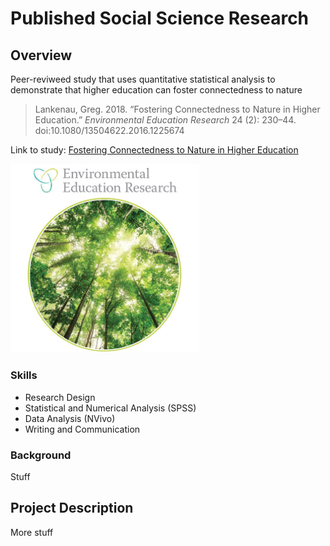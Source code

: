 # Published Social Science Research

## Overview

Peer-reviweed study that uses quantitative statistical analysis to demonstrate that higher education can foster connectedness to nature  

> Lankenau, Greg. 2018. “Fostering Connectedness to Nature in Higher Education.” *Environmental Education Research* 24 (2): 230–44. doi:10.1080/13504622.2016.1225674

Link to study: [Fostering Connectedness to Nature in Higher Education](https://doi.org/10.1080/13504622.2016.1225674)

<img src="images/eer-journal.jpg" alt="Environmental Education Research journal cover" width="60%">

### Skills
- Research Design
- Statistical and Numerical Analysis (SPSS)
- Data Analysis (NVivo)
- Writing and Communication

### Background

Stuff

## Project Description

More stuff
